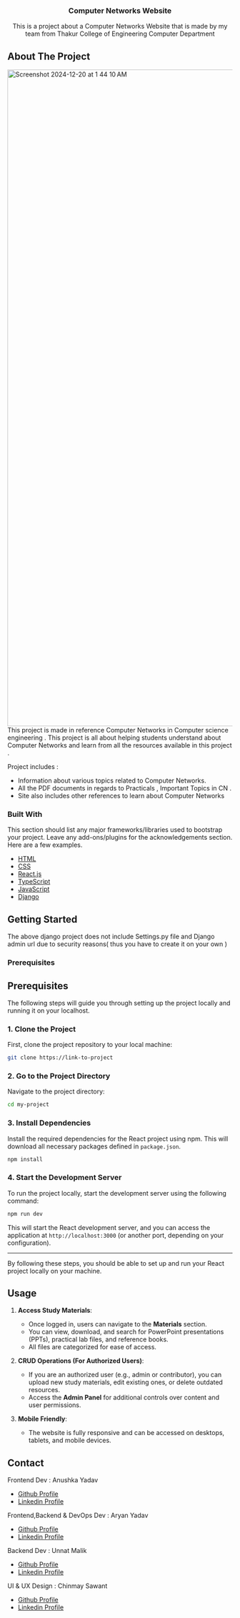 
<h3 align="center">Computer Networks Website</h3>
<p align="center">
This is a project about a Computer Networks Website that is made by my team from Thakur College of Engineering Computer Department  


</p>
</div>

## About The Project
<img width="1470" alt="Screenshot 2024-12-20 at 1 44 10 AM" src="https://github.com/user-attachments/assets/93c1723e-46fe-4c79-8d0f-19a41e5fdeeb" />




<br>
This project is made in reference Computer Networks in Computer science engineering . This project is all about helping students understand about Computer Networks and learn from all the resources available in this project . 

Project includes : 
- Information about various topics related to Computer Networks.
- All the PDF documents in regards to Practicals , Important Topics in CN .
- Site also includes other references to learn about Computer Networks

### Built With

This section should list any major frameworks/libraries used to bootstrap your project. Leave any add-ons/plugins for the acknowledgements section. Here are a few examples.

- [HTML](https://developer.mozilla.org/en-US/docs/Web/HTML)
- [CSS](https://developer.mozilla.org/en-US/docs/Web/CSS)
- [React.js](https://reactjs.org/)
- [TypeScript](https://www.typescriptlang.org/)
- [JavaScript](https://developer.mozilla.org/en-US/docs/Web/JavaScript)
- [Django](https://docs.djangoproject.com/en/5.1/)

## Getting Started

The above django project does not include Settings.py file and Django admin url due to security reasons( thus you have to create it on your own )
### Prerequisites


## Prerequisites

The following steps will guide you through setting up the project locally and running it on your localhost.

### 1. Clone the Project

First, clone the project repository to your local machine:

```bash
git clone https://link-to-project
```

### 2. Go to the Project Directory

Navigate to the project directory:

```bash
cd my-project
```

### 3. Install Dependencies

Install the required dependencies for the React project using npm. This will download all necessary packages defined in `package.json`.

```bash
npm install
```

### 4. Start the Development Server

To run the project locally, start the development server using the following command:

```bash
npm run dev
```

This will start the React development server, and you can access the application at `http://localhost:3000` (or another port, depending on your configuration).

---

By following these steps, you should be able to set up and run your React project locally on your machine. 

## Usage

1. **Access Study Materials**:
   - Once logged in, users can navigate to the **Materials** section.
   - You can view, download, and search for PowerPoint presentations (PPTs), practical lab files, and reference books.
   - All files are categorized for ease of access.

2. **CRUD Operations (For Authorized Users)**:
   - If you are an authorized user (e.g., admin or contributor), you can upload new study materials, edit existing ones, or delete outdated resources.
   - Access the **Admin Panel** for additional controls over content and user permissions.

3. **Mobile Friendly**:
   - The website is fully responsive and can be accessed on desktops, tablets, and mobile devices.

## Contact

 Frontend Dev : Anushka Yadav 
- <a href="https://github.com/GamerZone1006" target="_blank">  Github Profile</a> 
- <a href="https://linkedin.com/in/anushka-m-yadav" target="_blank">  Linkedin Profile</a> 

Frontend,Backend & DevOps Dev : Aryan Yadav 
- <a href="https://github.com/aryanyadav-dev" target="_blank"> Github Profile</a> 
- <a href="https://linkedin.com/in/-aryanyadav" target="_blank">  Linkedin Profile</a> 

Backend Dev : Unnat Malik 
- <a href="https://github.com/UnnatMalik" target="_blank"> Github Profile</a> 
- <a href="https://linkedin.com/in/unnat-malik-2b90bb2b4" target="_blank"> Linkedin Profile</a> 

UI & UX Design : Chinmay Sawant
- <a href="https://github.com/Chinmay-HS" target="_blank"> Github Profile</a> 
- <a href="https://www.linkedin.com/in/chinmay-sawant-8b3282266/" target="_blank"> Linkedin Profile</a> 
